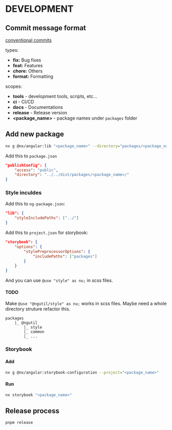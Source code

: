 # DEVELOPMENT

## Commit message format

[conventional commits](https://www.conventionalcommits.org)

types:

- **fix:** Bug fixes
- **feat:** Features
- **chore:** Others
- **format:** Formatting

scopes:

- **tools** - development tools, scripts, etc...
- **ci** - CI/CD
- **docs** - Documentations
- **release** - Release version
- **<package_name>** - package names under `packages` folder

## Add new package

```sh
nx g @nx/angular:lib "<package_name>" --directory="packages/<package_name>" --importPath="@ngutil/<package_name>" -p nu --style=scss --inlineTemplate --strict --publishable
```

Add this to `package.json`

```json
"publishConfig": {
    "access": "public",
    "directory": "../../dist/packages/<package_name>/"
}
```

### Style inculdes

Add this to `ng-package.json`:

```json
"lib": {
    "styleIncludePaths": ["../"]
}
```

Add this to `project.json` for storybook:

```json
"storybook": {
    "options": {
        "stylePreprocessorOptions": {
            "includePaths": ["packages"]
        }
    }
}
```

And you can use `@use "style" as nu;` in scss files.

#### TODO

Make `@use "@ngutil/style" as nu;` works in scss files. Maybe need a whole directory struture refactor this.

```
packages
    |_ @ngutil
        |_ style
        |_ common
        |_ ...
```

### Storybook

#### Add

```sh
nx g @nx/angular:storybook-configuration --project="<package_name>"
```

#### Run

```sh
nx storybook "<package_name>"
```


## Release process

`pnpm release`

